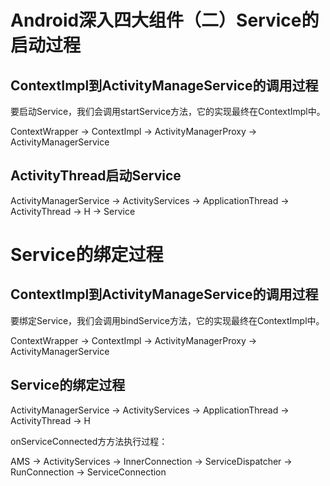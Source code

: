 # Android深入四大组件（二）Service的启动过程

## ContextImpl到ActivityManageService的调用过程

要启动Service，我们会调用startService方法，它的实现最终在ContextImpl中。

ContextWrapper -> ContextImpl -> ActivityManagerProxy -> ActivityManagerService

## ActivityThread启动Service

ActivityManagerService -> ActivityServices -> ApplicationThread -> ActivityThread -> H -> Service


# Service的绑定过程

## ContextImpl到ActivityManageService的调用过程

要绑定Service，我们会调用bindService方法，它的实现最终在ContextImpl中。

ContextWrapper -> ContextImpl -> ActivityManagerProxy -> ActivityManagerService

## Service的绑定过程

ActivityManagerService -> ActivityServices -> ApplicationThread -> ActivityThread -> H

onServiceConnected方方法执行过程：

AMS -> ActivityServices -> InnerConnection -> ServiceDispatcher -> RunConnection -> ServiceConnection
